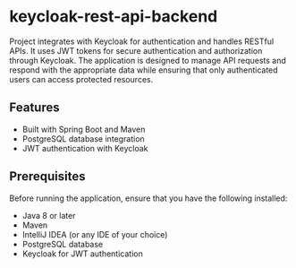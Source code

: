 # keycloak-rest-api-backend

Project integrates with Keycloak for authentication and handles RESTful APIs. It uses JWT tokens for secure authentication and authorization through Keycloak. The application is designed to manage API requests and respond with the appropriate data while ensuring that only authenticated users can access protected resources.

## Features

- Built with Spring Boot and Maven
- PostgreSQL database integration
- JWT authentication with Keycloak

## Prerequisites

Before running the application, ensure that you have the following installed:

- Java 8 or later
- Maven
- IntelliJ IDEA (or any IDE of your choice)
- PostgreSQL database
- Keycloak for JWT authentication
